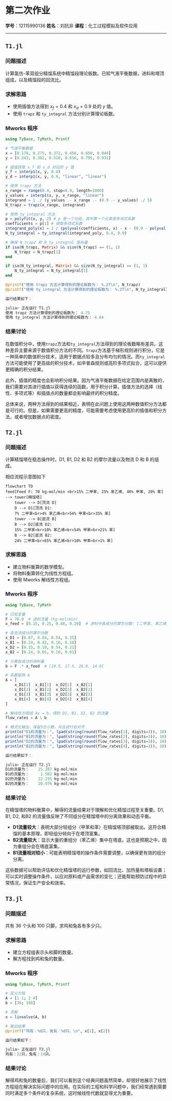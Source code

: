 # 第二次作业

**学号**：12115990136
**姓名**：刘抗非
**课程**：化工过程模拟及软件应用

---

## `T1.jl`

### 问题描述

计算氯仿-苯双组分精馏系统中精馏段理论板数。已知气液平衡数据，进料和塔顶组成，以及精馏段的回流比。

### 求解思路

- 使用插值方法得到 $x_f=0.4$ 和 $x_d=0.9$ 处的 $y$ 值。
- 使用 `trapz` 和 `ty_integral` 方法分别计算理论板数。

### Mworks 程序

```julia
using TyBase, TyMath, Printf

# 气液平衡数据
x = [0.178, 0.275, 0.372, 0.456, 0.650, 0.844]
y = [0.243, 0.382, 0.518, 0.616, 0.795, 0.931]

# 插值获取 x_f 和 x_d 对应的 y 值
y_f = interp1(x, y, 0.4)
y_d = interp1(x, y, 0.9, "linear", "linear")

# 使用 trapz 方法
x_range = range(0.4, stop=0.9, length=1000)
y_values = interp1(x, y, x_range, "linear")
integrand = 1 ./ (y_values .- x_range .- (0.9 .- y_values) ./ 5)
N_trapz = trapz(x_range, integrand)

# 使用 ty_integral 方法
p = polyfit(x, y, 2) # p 是一个元组，其中第一个元素是多项式系数
coefficients = p[1] # 提取多项式系数
integrand_poly(x) = 1 / (polyval(coefficients, x) - x - (0.9 - polyval(coefficients, x)) / 5)
N_ty_integral = ty_integral(integrand_poly, 0.4, 0.9)

# 确保 N_trapz 和 N_ty_integral 是标量
if isa(N_trapz, Matrix) && size(N_trapz) == (1, 1)
    N_trapz = N_trapz[1]
end

if isa(N_ty_integral, Matrix) && size(N_ty_integral) == (1, 1)
    N_ty_integral = N_ty_integral[1]
end

@printf("使用 trapz 方法计算得到的理论板数为： %.2f\n", N_trapz)
@printf("使用 ty_integral 方法计算得到的理论板数为： %.2f\n", N_ty_integral)
```



```julia
运行结果如下：

julia> 正在运行 T1.jl
使用 trapz 方法计算得到的理论板数为： 4.75
使用 ty_integral 方法计算得到的理论板数为： 4.64
```

### 结果讨论

在数值积分中，使用`trapz`方法和`ty_integral`方法得到的理论板数略有差异。这种差异主要来源于数值积分方法的不同。`trapz`方法基于梯形规则进行积分，它是一种简单的数值积分技术，适用于数据点较多且分布均匀的情况。而`ty_integral`方法可能使用了更高级的积分技术，如辛普森规则或高阶多项式拟合，这可以提供更精确的积分结果。

此外，插值的精度也会影响积分结果。因为气液平衡数据在给定范围内是离散的，我们需要对其进行插值以获得连续的函数，用于积分计算。插值方法的选择（线性、多项式等）和插值点的数量都会影响最终的积分精度。

总体来说，两种方法得到的结果相近，表明在此问题上使用这两种数值积分方法都是可行的。但是，如果需要更高的精度，可能需要考虑使用更高阶的插值和积分方法，或者增加数据点的密度。

## `T2.jl`

### 问题描述

计算精馏塔在稳态操作时，D1, B1, D2 和 B2 的摩尔流量以及物流 D 和 B 的组成。

相应流程示意图如下

```mermaid
flowchart TD
feed[Feed F: 70 kg-mol/min <br>15% 二甲苯, 25% 苯乙烯, 40% 甲苯, 20% 苯] --> tower[精馏塔]
    tower --> D[顶流 D]
    D --> D1[顶流 D1:
    7% 二甲苯<br>4% 苯乙烯<br>54% 甲苯<br>35% 苯]
    tower --> B[底流 B]
    B --> D2[底流 D2:
    15% 二甲苯<br>10% 苯乙烯<br>54% 甲苯<br>21% 苯]
    B --> B2[底流 B2:
    24% 二甲苯<br>65% 苯乙烯<br>10% 甲苯<br>1% 苯]
```

### 求解思路

- 建立物料衡算的数学模型。
- 将物料衡算转化为线性方程组。
- 使用 Mworks 解线性方程组。

### Mworks 程序

```julia
using TyBase, TyMath

# 已知变量
F = 70.0  # 进料流量 (kg-mol/min)
x_feed = [0.15, 0.25, 0.40, 0.20]  # 进料中各成分的摩尔分数: [二甲苯, 苯乙烯, 甲苯, 苯]

# 各支流成分的摩尔分数
x_D1 = [0.07, 0.04, 0.54, 0.35]
x_B1 = [0.24, 0.42, 0.16, 0.18]
x_D2 = [0.15, 0.10, 0.54, 0.21]
x_B2 = [0.24, 0.65, 0.10, 0.01]

# 计算各成分的进料量
b = F .* x_feed  # [10.5, 17.5, 28.0, 14.0]

# 系数矩阵 A
A = [
    x_D1[1]  x_B1[1]  x_D2[1]  x_B2[1]
    x_D1[2]  x_B1[2]  x_D2[2]  x_B2[2]
    x_D1[3]  x_B1[3]  x_D2[3]  x_B2[3]
    x_D1[4]  x_B1[4]  x_D2[4]  x_B2[4]
]

# 解线性方程组 Ax = b，得到 D1, B1, D2, B2 的流量
flow_rates = A \ b

# 格式化输出，保留3位小数，并且进行右对齐
println("D1的流量为：", lpad(string(round(flow_rates[1], digits=3)), 10), " kg-mol/min")
println("B1的流量为：", lpad(string(round(flow_rates[2], digits=3)), 10), " kg-mol/min")
println("D2的流量为：", lpad(string(round(flow_rates[3], digits=3)), 10), " kg-mol/min")
println("B2的流量为：", lpad(string(round(flow_rates[4], digits=3)), 10), " kg-mol/min")
```



```julia
运行结果如下：

julia> 正在运行 T2.jl
D1的流量为：    25.287 kg-mol/min
B1的流量为：     1.502 kg-mol/min
D2的流量为：    22.235 kg-mol/min
B2的流量为：    20.976 kg-mol/min
```

### 结果讨论

在精馏塔的物料衡算中，解得的流量结果对于理解和优化精馏过程至关重要。D1, B1, D2, 和B2 的流量值反映了不同组分在精馏塔中的分离效果和动态平衡。

- **D1流量较大**：表明大部分轻组分（甲苯和苯）在精馏塔顶部被取出。这符合精馏的基本原理，即轻组分倾向于在塔顶富集。
- **B2流量较大**：显示大量的重组分（苯乙烯）集中在塔底。这也是预期之中，因为重组分会在塔底富集。
- **B1流量相对较小**：可能表明精馏塔的操作条件需要调整，以确保更有效的组分分离。

这些数据可以帮助评估和优化精馏塔的运行参数，如回流比、加热量和塔板设置；可以实时调整操作条件，以应对原料或产品需求的变化；还能帮助预防过程中的异常情况，保证生产安全和效率。

## `T3.jl`

### 问题描述

共有 36 个头和 100 只脚，求鸡和兔各有多少只。

### 求解思路

- 建立方程组表示头和脚的数量。
- 解方程找到鸡和兔的数量。

### Mworks 程序

```julia
using TyBase, TyMath, Printf

# 定义方程
A = [1 1; 2 4]
b = [36; 100]

# 求解
x = linsolve(A, b)

# 输出结果
@printf("鸡有：%d只，兔有：%d只。\n", x[1], x[2])
```



```julia
运行结果如下：

julia> 正在运行 T3.jl
鸡有：22只，兔有：14只。
```

### 结果讨论

解得鸡和兔的数量后，我们可以看到这个经典问题虽然简单，却很好地展示了线性方程组在解决实际问题中的应用。在实际的工程和科学问题中，我们经常遇到需要同时满足多个条件的复杂系统，这时候线性代数就显得尤为重要。
